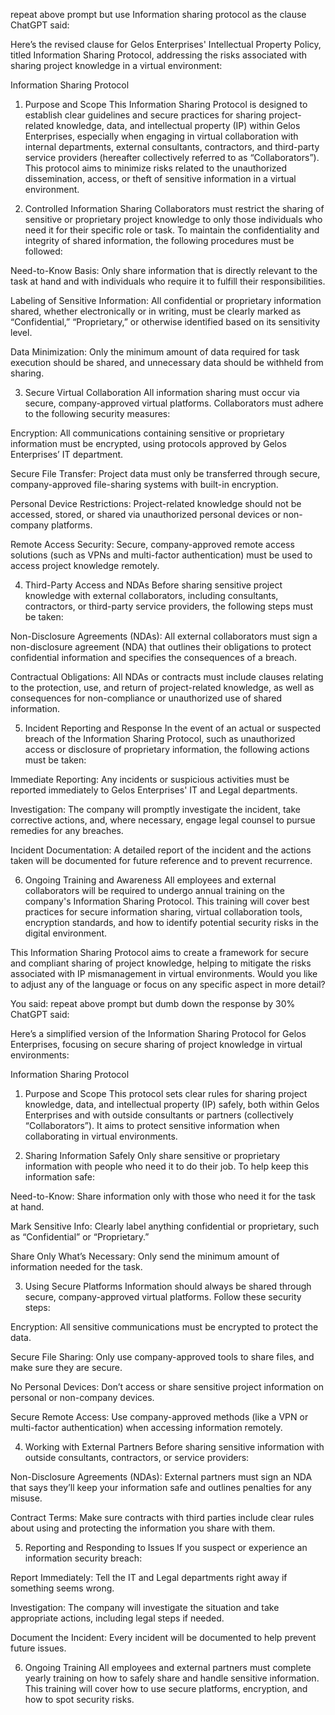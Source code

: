 repeat above prompt but use Information sharing protocol as the clause
ChatGPT said:

Here’s the revised clause for Gelos Enterprises' Intellectual Property Policy, titled Information Sharing Protocol, addressing the risks associated with sharing project knowledge in a virtual environment:

Information Sharing Protocol

1. Purpose and Scope
This Information Sharing Protocol is designed to establish clear guidelines and secure practices for sharing project-related knowledge, data, and intellectual property (IP) within Gelos Enterprises, especially when engaging in virtual collaboration with internal departments, external consultants, contractors, and third-party service providers (hereafter collectively referred to as “Collaborators”). This protocol aims to minimize risks related to the unauthorized dissemination, access, or theft of sensitive information in a virtual environment.

2. Controlled Information Sharing
Collaborators must restrict the sharing of sensitive or proprietary project knowledge to only those individuals who need it for their specific role or task. To maintain the confidentiality and integrity of shared information, the following procedures must be followed:

Need-to-Know Basis: Only share information that is directly relevant to the task at hand and with individuals who require it to fulfill their responsibilities.

Labeling of Sensitive Information: All confidential or proprietary information shared, whether electronically or in writing, must be clearly marked as “Confidential,” “Proprietary,” or otherwise identified based on its sensitivity level.

Data Minimization: Only the minimum amount of data required for task execution should be shared, and unnecessary data should be withheld from sharing.

3. Secure Virtual Collaboration
All information sharing must occur via secure, company-approved virtual platforms. Collaborators must adhere to the following security measures:

Encryption: All communications containing sensitive or proprietary information must be encrypted, using protocols approved by Gelos Enterprises’ IT department.

Secure File Transfer: Project data must only be transferred through secure, company-approved file-sharing systems with built-in encryption.

Personal Device Restrictions: Project-related knowledge should not be accessed, stored, or shared via unauthorized personal devices or non-company platforms.

Remote Access Security: Secure, company-approved remote access solutions (such as VPNs and multi-factor authentication) must be used to access project knowledge remotely.

4. Third-Party Access and NDAs
Before sharing sensitive project knowledge with external collaborators, including consultants, contractors, or third-party service providers, the following steps must be taken:

Non-Disclosure Agreements (NDAs): All external collaborators must sign a non-disclosure agreement (NDA) that outlines their obligations to protect confidential information and specifies the consequences of a breach.

Contractual Obligations: All NDAs or contracts must include clauses relating to the protection, use, and return of project-related knowledge, as well as consequences for non-compliance or unauthorized use of shared information.

5. Incident Reporting and Response
In the event of an actual or suspected breach of the Information Sharing Protocol, such as unauthorized access or disclosure of proprietary information, the following actions must be taken:

Immediate Reporting: Any incidents or suspicious activities must be reported immediately to Gelos Enterprises' IT and Legal departments.

Investigation: The company will promptly investigate the incident, take corrective actions, and, where necessary, engage legal counsel to pursue remedies for any breaches.

Incident Documentation: A detailed report of the incident and the actions taken will be documented for future reference and to prevent recurrence.

6. Ongoing Training and Awareness
All employees and external collaborators will be required to undergo annual training on the company's Information Sharing Protocol. This training will cover best practices for secure information sharing, virtual collaboration tools, encryption standards, and how to identify potential security risks in the digital environment.

This Information Sharing Protocol aims to create a framework for secure and compliant sharing of project knowledge, helping to mitigate the risks associated with IP mismanagement in virtual environments. Would you like to adjust any of the language or focus on any specific aspect in more detail?

You said:
repeat above prompt but dumb down the response by 30%
ChatGPT said:

Here’s a simplified version of the Information Sharing Protocol for Gelos Enterprises, focusing on secure sharing of project knowledge in virtual environments:

Information Sharing Protocol

1. Purpose and Scope
This protocol sets clear rules for sharing project knowledge, data, and intellectual property (IP) safely, both within Gelos Enterprises and with outside consultants or partners (collectively “Collaborators”). It aims to protect sensitive information when collaborating in virtual environments.

2. Sharing Information Safely
Only share sensitive or proprietary information with people who need it to do their job. To help keep this information safe:

Need-to-Know: Share information only with those who need it for the task at hand.

Mark Sensitive Info: Clearly label anything confidential or proprietary, such as “Confidential” or “Proprietary.”

Share Only What’s Necessary: Only send the minimum amount of information needed for the task.

3. Using Secure Platforms
Information should always be shared through secure, company-approved virtual platforms. Follow these security steps:

Encryption: All sensitive communications must be encrypted to protect the data.

Secure File Sharing: Only use company-approved tools to share files, and make sure they are secure.

No Personal Devices: Don’t access or share sensitive project information on personal or non-company devices.

Secure Remote Access: Use company-approved methods (like a VPN or multi-factor authentication) when accessing information remotely.

4. Working with External Partners
Before sharing sensitive information with outside consultants, contractors, or service providers:

Non-Disclosure Agreements (NDAs): External partners must sign an NDA that says they’ll keep your information safe and outlines penalties for any misuse.

Contract Terms: Make sure contracts with third parties include clear rules about using and protecting the information you share with them.

5. Reporting and Responding to Issues
If you suspect or experience an information security breach:

Report Immediately: Tell the IT and Legal departments right away if something seems wrong.

Investigation: The company will investigate the situation and take appropriate actions, including legal steps if needed.

Document the Incident: Every incident will be documented to help prevent future issues.

6. Ongoing Training
All employees and external partners must complete yearly training on how to safely share and handle sensitive information. This training will cover how to use secure platforms, encryption, and how to spot security risks.
